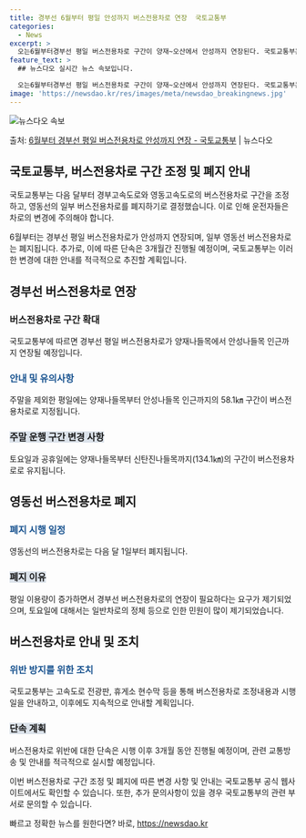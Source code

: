 ```yaml
---
title: 경부선 6월부터 평일 안성까지 버스전용차로 연장  국토교통부
categories:
  - News
excerpt: >
  오는6월부터경부선 평일 버스전용차로 구간이 양재~오산에서 안성까지 연장된다. 국토교통부는 다음 달부터 경부고…
feature_text: >
  ## 뉴스다오 실시간 뉴스 속보입니다.

  오는6월부터경부선 평일 버스전용차로 구간이 양재~오산에서 안성까지 연장된다. 국토교통부는 다음 달부터 경부고…
image: 'https://newsdao.kr/res/images/meta/newsdao_breakingnews.jpg'
---
```


![뉴스다오 속보](https://newsdao.kr/res/images/meta/newsdao_breakingnews.jpg)

<p>출처: <a href="https://newsdao.kr/3926" rel="dofollow">6월부터 경부선 평일 버스전용차로 안성까지 연장 - 국토교통부</a> | 뉴스다오</p>

<h2 data-ke-size="size26">국토교통부, 버스전용차로 구간 조정 및 폐지 안내</h2>
국토교통부는 다음 달부터 경부고속도로와 영동고속도로의 버스전용차로 구간을 조정하고, 영동선의 일부 버스전용차로를 폐지하기로 결정했습니다. 이로 인해 운전자들은 차로의 변경에 주의해야 합니다.

<p data-ke-size="size16">6월부터는 경부선 평일 버스전용차로가 안성까지 연장되며, 일부 영동선 버스전용차로는 폐지됩니다. 추가로, 이에 따른 단속은 3개월간 진행될 예정이며, 국토교통부는 이러한 변경에 대한 안내를 적극적으로 추진할 계획입니다.</p>

<h2 data-ke-size="size26">경부선 버스전용차로 연장</h2>
<h3>버스전용차로 구간 확대</h3>
국토교통부에 따르면 경부선 평일 버스전용차로가 양재나들목에서 안성나들목 인근까지 연장될 예정입니다.

<h3><b><span style="color: #1a5490;">안내 및 유의사항</span></b></h3>
주말을 제외한 평일에는 양재나들목부터 안성나들목 인근까지의 58.1㎞ 구간이 버스전용차로로 지정됩니다.

<h3><b><span style="background-color: #21538527;">주말 운행 구간 변경 사항</span></b></h3>
토요일과 공휴일에는 양재나들목부터 신탄진나들목까지(134.1㎞)의 구간이 버스전용차로로 유지됩니다.

<h2 data-ke-size="size26">영동선 버스전용차로 폐지</h2>
<h3><b><span style="color: #1a5490;">폐지 시행 일정</span></b></h3>
영동선의 버스전용차로는 다음 달 1일부터 폐지됩니다.

<h3><b><span style="background-color: #21538527;">폐지 이유</span></b></h3>
평일 이용량이 증가하면서 경부선 버스전용차로의 연장이 필요하다는 요구가 제기되었으며, 토요일에 대해서는 일반차로의 정체 등으로 인한 민원이 많이 제기되었습니다.

<h2 data-ke-size="size26">버스전용차로 안내 및 조치</h2>
<h3><b><span style="color: #1a5490;">위반 방지를 위한 조치</span></b></h3>
국토교통부는 고속도로 전광판, 휴게소 현수막 등을 통해 버스전용차로 조정내용과 시행일을 안내하고, 이후에도 지속적으로 안내할 계획입니다.

<h3><b><span style="background-color: #21538527;">단속 계획</span></b></h3>
버스전용차로 위반에 대한 단속은 시행 이후 3개월 동안 진행될 예정이며, 관련 교통방송 및 안내를 적극적으로 실시할 예정입니다.

이번 버스전용차로 구간 조정 및 폐지에 따른 변경 사항 및 안내는 국토교통부 공식 웹사이트에서도 확인할 수 있습니다. 또한, 추가 문의사항이 있을 경우 국토교통부의 관련 부서로 문의할 수 있습니다. 

빠르고 정확한 뉴스를 원한다면? 바로, <a href="https://newsdao.kr" rel="dofollow">https://newsdao.kr</a>


